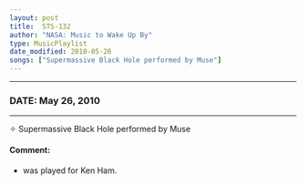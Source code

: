 ```yaml
---
layout: post
title:  STS-132
author: "NASA: Music to Wake Up By"
type: MusicPlaylist
date_modified: 2010-05-26
songs: ["Supermassive Black Hole performed by Muse"]
---
```


----
### DATE: May 26, 2010
----
✧ Supermassive Black Hole performed by Muse

#### Comment:
* was played for Ken Ham.



<br/>
<center>
	<a target="_blank"
	   href="https://twitter.com/intent/tweet?hashtags=Space,NASA,Playlist,NASAWakeupCalls,SpaceProgram&text={{ page.author}}, '{{ page.songs.first }}' {{ page.title }}, {{ page.date | date: '%B %d, %Y' }}. {{ site.url }}{{ page.url }}&via=nasawakeupcalls"><i class="fab fa-twitter" alt="Tweet this page" style="font-size: 1.3em;"></i></a>
	&nbsp; 	<i class="fas fa-user-astronaut" style="font-size: 1.5em;"></i> &nbsp;
    <a type="amzn" search="'Supermassive Black Hole performed by Muse'" category="popular music">
    <i class="fab fa-amazon" style="font-size: 1.3em;"></i></a>
</center>
